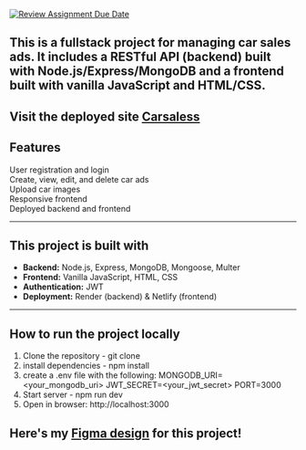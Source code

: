 [![Review Assignment Due Date](https://classroom.github.com/assets/deadline-readme-button-22041afd0340ce965d47ae6ef1cefeee28c7c493a6346c4f15d667ab976d596c.svg)](https://classroom.github.com/a/jvJQvZ5i)

This is a fullstack project for managing car sales ads. It includes a RESTful API (backend) built with **Node.js/Express/MongoDB** and a frontend built with **vanilla JavaScript** and HTML/CSS.
---

## Visit the deployed site [Carsaless](https://carsaless.netlify.app/)
## Features

User registration and login  
Create, view, edit, and delete car ads  
Upload car images  
Responsive frontend  
Deployed backend and frontend

---

##  This project is built with

- **Backend:** Node.js, Express, MongoDB, Mongoose, Multer
- **Frontend:** Vanilla JavaScript, HTML, CSS
- **Authentication:** JWT
- **Deployment:** Render (backend) & Netlify (frontend)

---

## How to run the project locally

1. Clone the repository - git clone <repository-url>
2. install dependencies - npm install
3. create a .env file with the following:
MONGODB_URI=<your_mongodb_uri>
JWT_SECRET=<your_jwt_secret>
PORT=3000
4. Start server - npm run dev
5. Open in browser: http://localhost:3000


## Here's my [Figma design](https://www.figma.com/design/FplRMDXdXGHZhGXHv2KUsU/Untitled?node-id=0-1&t=JRh7W4DjfnxBBj6R-1) for this project!


